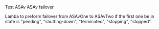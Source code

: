 Test ASAv
ASAv failover 

Lamba to preform failover from ASAvOne to ASAvTwo if the first one be in state is "pending", "shutting-down", "terminated", "stopping", "stopped".
